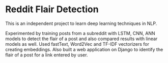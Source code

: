# Reddit Flair Detection

This is an independent project to learn deep learning techniques in NLP.

Experimented by training posts from a subreddit with LSTM, CNN, ANN models to detect the flair of a post and also compared results with linear models as well.
Used fastText, Word2Vec and TF-IDF vectorizers for creating embeddings. Also built a web application on Django to identify the flair of a post for a link entered by user.
